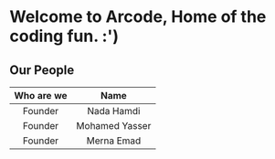 # Welcome to Arcode, Home of the coding fun. :')


## Our People

Who are we| Name 
:------:|:----:
Founder | Nada Hamdi
Founder | Mohamed Yasser
Founder | Merna Emad
